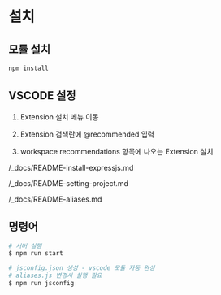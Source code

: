 # 설치

## 모듈 설치

```bash
npm install
```

## VSCODE 설정

1. Extension 설치 메뉴 이동

2. Extension 검색란에 @recommended 입력

3. workspace recommendations 항목에 나오는 Extension 설치

/_docs/README-install-expressjs.md

/_docs/README-setting-project.md

/_docs/README-aliases.md

## 명령어

``` bash
# 서버 실행
$ npm run start

# jsconfig.json 생성 - vscode 모듈 자동 완성
# aliases.js 변경시 실행 필요
$ npm run jsconfig
```
